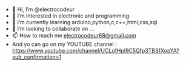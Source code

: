 - 👋 Hi, I’m @electrocodeur
- 👀 I’m interested in electronic and programming
- 🌱 I’m currently learning arduino,python,c,c++,html,css,sql
- 💞️ I’m looking to collaborate on ...
- 📫 How to reach me electrocodeur68@gmail.com
- And yo can go on my YOUTUBE channel : https://www.youtube.com/channel/UCLofHpI9C5Qfp3TBSfXopYA?sub_confirmation=1
<!---
electrocodeur/electrocodeur is a ✨ special ✨ repository because its `README.md` (this file) appears on your GitHub profile.
You can click the Preview link to take a look at your changes.
--->
